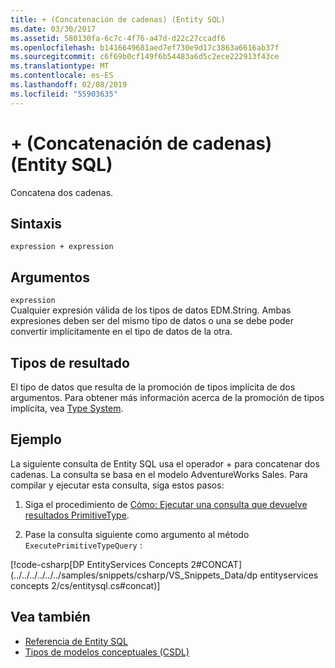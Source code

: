 ```yaml
---
title: + (Concatenación de cadenas) (Entity SQL)
ms.date: 03/30/2017
ms.assetid: 580130fa-6c7c-4f76-a47d-d22c27ccadf6
ms.openlocfilehash: b1416649681aed7ef730e9d17c3863a6616ab37f
ms.sourcegitcommit: c6f69b0cf149f6b54483a6d5c2ece222913f43ce
ms.translationtype: MT
ms.contentlocale: es-ES
ms.lasthandoff: 02/08/2019
ms.locfileid: "55903635"
---
```

# <a name="-string-concatenation-entity-sql"></a>+ (Concatenación de cadenas) (Entity SQL)
Concatena dos cadenas.  
  
## <a name="syntax"></a>Sintaxis  
  
```  
expression + expression  
```  
  
## <a name="arguments"></a>Argumentos  
 `expression`  
 Cualquier expresión válida de los tipos de datos EDM.String. Ambas expresiones deben ser del mismo tipo de datos o una se debe poder convertir implícitamente en el tipo de datos de la otra.  
  
## <a name="result-types"></a>Tipos de resultado  
 El tipo de datos que resulta de la promoción de tipos implícita de dos argumentos. Para obtener más información acerca de la promoción de tipos implícita, vea [Type System](../../../../../../docs/framework/data/adonet/ef/language-reference/type-system-entity-sql.md).  
  
## <a name="example"></a>Ejemplo  
 La siguiente consulta de Entity SQL usa el operador +  para concatenar dos cadenas. La consulta se basa en el modelo AdventureWorks Sales. Para compilar y ejecutar esta consulta, siga estos pasos:  
  
1.  Siga el procedimiento de [Cómo: Ejecutar una consulta que devuelve resultados PrimitiveType](../../../../../../docs/framework/data/adonet/ef/how-to-execute-a-query-that-returns-primitivetype-results.md).  
  
2.  Pase la consulta siguiente como argumento al método `ExecutePrimitiveTypeQuery` :  
  
 [!code-csharp[DP EntityServices Concepts 2#CONCAT](../../../../../../samples/snippets/csharp/VS_Snippets_Data/dp entityservices concepts 2/cs/entitysql.cs#concat)]  
  
## <a name="see-also"></a>Vea también
- [Referencia de Entity SQL](../../../../../../docs/framework/data/adonet/ef/language-reference/entity-sql-reference.md)
- [Tipos de modelos conceptuales (CSDL)](/ef/ef6/modeling/designer/advanced/edmx/csdl-spec#conceptual-model-types-csdl)
